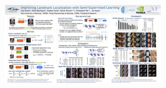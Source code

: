 <img align="left" src="../Images/research/poster/2018_cvpr_semi_sup.jpg" width="whatever" height="whatever"/>
